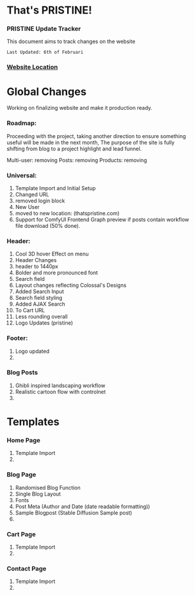 # That's PRISTINE!

### PRISTINE Update Tracker

This document aims to track changes on the website

`Last Updated: 6th of Februari`

### [Website Location](https://thatspristine.com "Track Changes")

# Global Changes

Working on finalizing website and make it production ready.

### Roadmap:

Proceeding with the project, taking another direction to ensure something useful will be made in the next month, The purpose of the site is fully shifting from blog to a project highlight and lead funnel.

Multi-user: removing
Posts: removing
Products: removing

### Universal:

1. Template Import and Initial Setup
2. Changed URL
3. removed login block
4. New User
5. moved to new location: (thatspristine.com)
6. Support for ComfyUI Frontend Graph preview if posts contain workflow file download (50% done).

### Header:

1. Cool 3D hover Effect on menu
2. Header Changes
3. header to 1440px
4. Bolder and more pronounced font
5. Search field
6. Layout changes reflecting Colossal's Designs
7. Added Search Input
8. Search field styling
9. Added AJAX Search
10. To Cart URL
11. Less rounding overall
12. Logo Updates (pristine)

### Footer:

1. Logo updated
2.

### Blog Posts

1. Ghibli inspired landscaping workflow
2. Realistic cartoon flow with controlnet
3.

# Templates

### Home Page

1. Template Import
2.

### Blog Page

1. Randomised Blog Function
2. Single Blog Layout
3. Fonts
4. Post Meta (Author and Date (date readable formatting))
5. Sample Blogpost (Stable Diffusion Sample post)
6.

### Cart Page

1. Template Import
2.

### Contact Page

1. Template Import
2.
